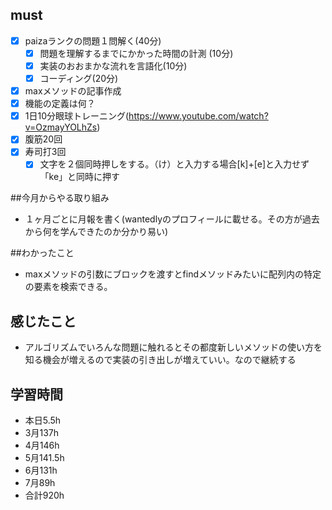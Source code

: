 

## must
- [x] paizaランクの問題１問解く(40分)
  - [x] 問題を理解するまでにかかった時間の計測 (10分)
  - [x] 実装のおおまかな流れを言語化(10分)
  - [x] コーディング(20分)
- [x] maxメソッドの記事作成
- [x] 機能の定義は何？
- [x] 1日10分眼球トレーニング(https://www.youtube.com/watch?v=OzmayYOLhZs)
- [x] 腹筋20回
- [x] 寿司打3回
  - [x] 文字を２個同時押しをする。（け）と入力する場合[k]+[e]と入力せず「ke」と同時に押す

##今月からやる取り組み
- １ヶ月ごとに月報を書く(wantedlyのプロフィールに載せる。その方が過去から何を学んできたのか分かり易い)


##わかったこと
- maxメソッドの引数にブロックを渡すとfindメソッドみたいに配列内の特定の要素を検索できる。

## 感じたこと
- アルゴリズムでいろんな問題に触れるとその都度新しいメソッドの使い方を知る機会が増えるので実装の引き出しが増えていい。なので継続する

## 学習時間
  - 本日5.5h
  - 3月137h
  - 4月146h
  - 5月141.5h
  - 6月131h
  - 7月89h
  - 合計920h
    

